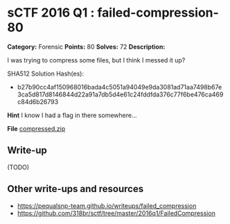 # sCTF 2016 Q1 : failed-compression-80

**Category:** Forensic
**Points:** 80
**Solves:** 72
**Description:**

I was trying to compress some files, but I think I messed it up?


SHA512 Solution Hash(es):
* b27b90cc4af150968016bada4c5051a94049e9da3081ad71aa7498b67e3ca5d817d8146844d22a91a7db5d4e61c24fddfda376c77f6be476ca469c84d6b26793

**Hint**
I know I had a flag in there somewhere...

**File**
[compressed.zip](https://compete.sctf.io/2016q1/problemfiles/31/compressed.zip)

## Write-up

(TODO)

## Other write-ups and resources

* https://pequalsnp-team.github.io/writeups/failed_compression
* https://github.com/318br/sctf/tree/master/2016q1/FailedCompression
